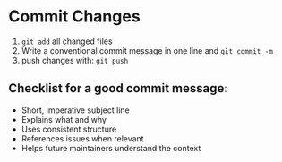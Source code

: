 # Commit Changes

1. `git add` all changed files
2. Write a conventional commit message in one line and `git commit -m`
3. push changes with: `git push`

## Checklist for a good commit message:
- Short, imperative subject line
- Explains what and why
- Uses consistent structure
- References issues when relevant
- Helps future maintainers understand the context